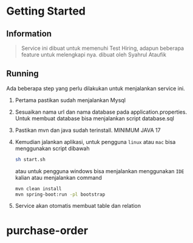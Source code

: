 # Getting Started

## Information

> Service ini dibuat untuk memenuhi Test Hiring, adapun beberapa feature untuk melengkapi nya. dibuat oleh Syahrul Ataufik

## Running

Ada beberapa step yang perlu dilakukan untuk menjalankan service ini.

1. Pertama pastikan sudah menjalankan Mysql
2. Sesuaikan nama url dan nama database pada application.properties. Untuk membuat database bisa menjalankan script database.sql
3. Pastikan mvn dan java sudah terinstall. MINIMUM JAVA 17
4. Kemudian jalankan aplikasi, untuk pengguna `linux` atau `mac` bisa menggunakan script dibawah

   ```bash
   sh start.sh
   ```

   atau untuk pengguna windows bisa menjalankan menggunakan `IDE` kalian atau menjalankan command

   ```bash
   mvn clean install
   mvn spring-boot:run -pl bootstrap
   ```

5. Service akan otomatis membuat table dan relation
# purchase-order
